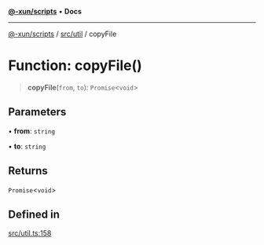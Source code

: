 [**@-xun/scripts**](../../../README.md) • **Docs**

***

[@-xun/scripts](../../../README.md) / [src/util](../README.md) / copyFile

# Function: copyFile()

> **copyFile**(`from`, `to`): `Promise`\<`void`\>

## Parameters

• **from**: `string`

• **to**: `string`

## Returns

`Promise`\<`void`\>

## Defined in

[src/util.ts:158](https://github.com/Xunnamius/xscripts/blob/f4ec173014b41a5b69e2dbdb82e9f8b7ec9d9c86/src/util.ts#L158)
